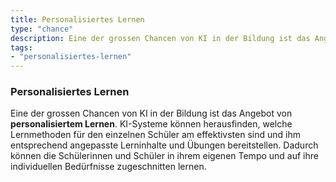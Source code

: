 ```yaml
---
title: Personalisiertes Lernen
type: "chance"
description: Eine der grossen Chancen von KI in der Bildung ist das Angebot von personalisiertem Lernen.
tags:
- "personalisiertes-lernen"
---
```


### Personalisiertes Lernen

Eine der grossen Chancen von KI in der Bildung ist das Angebot von **personalisiertem Lernen**. KI-Systeme können herausfinden, welche Lernmethoden für den einzelnen Schüler am effektivsten sind und ihm entsprechend angepasste Lerninhalte und Übungen bereitstellen. Dadurch können die Schülerinnen und Schüler in ihrem eigenen Tempo und auf ihre individuellen Bedürfnisse zugeschnitten lernen.

